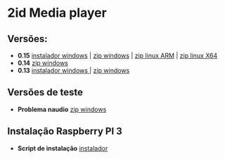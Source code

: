 # 2id Media player  
  
## Versões:

* **0.15** [instalador windows](http://popmuzserver.cloudapp.net/player/player2id.v0.15.exe) | [zip windows](http://popmuzserver.cloudapp.net/player/2idplayer.v0.15.windows.zip) | [zip linux ARM](http://popmuzserver.cloudapp.net/player/2idplayer.v0.15.linux.arm.zip) | [zip linux X64](http://popmuzserver.cloudapp.net/player/2idplayer.v0.15.linux.x64.zip)
* **0.14** [zip windows](http://popmuzserver.cloudapp.net/player/2idplayer.v0.14.windows.zip)
* **0.13** [instalador windows ](http://popmuzserver.cloudapp.net/player/player2id.v0.13.exe) | [zip windows](http://popmuzserver.cloudapp.net/player/2idplayer.v0.13.windows.zip)  


## Versões de teste

* **Problema naudio** [zip windows](http://popmuzserver.cloudapp.net/player/2id-player-naudioteste.zip)

## Instalação Raspberry PI 3

* **Script de instalação** [instalador](http://popmuzserver.cloudapp.net/player/install-rapsberry.sh)
